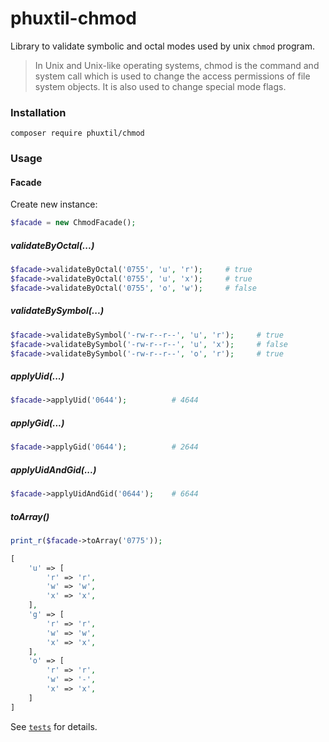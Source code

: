 # phuxtil-chmod


Library to validate symbolic and octal modes used by unix `chmod` program.

> In Unix and Unix-like operating systems, chmod is the command and system call which is used to change the access permissions of file system objects. It is also used to change special mode flags.

### Installation

```
composer require phuxtil/chmod
```

### Usage

#### Facade

Create new instance:

```php
$facade = new ChmodFacade();
```


##### validateByOctal(...)
```php
$facade->validateByOctal('0755', 'u', 'r');     # true
$facade->validateByOctal('0755', 'u', 'x');     # true
$facade->validateByOctal('0755', 'o', 'w');     # false
```

##### validateBySymbol(...)
```php
$facade->validateBySymbol('-rw-r--r--', 'u', 'r');     # true
$facade->validateBySymbol('-rw-r--r--', 'u', 'x');     # false
$facade->validateBySymbol('-rw-r--r--', 'o', 'r');     # true
```

##### applyUid(...)
```php
$facade->applyUid('0644');          # 4644
```

##### applyGid(...)
```php
$facade->applyGid('0644');          # 2644
```

##### applyUidAndGid(...)
```php
$facade->applyUidAndGid('0644');    # 6644
```

##### toArray()
```php
print_r($facade->toArray('0775'));
```

```php
[
    'u' => [
        'r' => 'r',
        'w' => 'w',
        'x' => 'x',
    ],
    'g' => [
        'r' => 'r',
        'w' => 'w',
        'x' => 'x',
    ],
    'o' => [
        'r' => 'r',
        'w' => '-',
        'x' => 'x',
    ]
]
```


See [`tests`](https://github.com/oliwierptak/phuxtil-chmod/blob/master/tests/Functional/Chmod/ChmodFacadeTest.php) for details.

